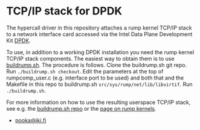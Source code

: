 TCP/IP stack for DPDK
=====================

The hypercall driver in this repository attaches a rump kernel TCP/IP
stack to a network interface card accessed via the Intel Data Plane
Development Kit [DPDK](http://dpdk.org/).

To use, in addition to a working DPDK installation you need the rump
kernel TCP/IP stack components.  The easiest way to obtain them is to use
[buildrump.sh](https://github.com/anttikantee/buildrump.sh).  The
procedure is follows.  Clone the buildrump.sh git repo.
Run `./buildrump.sh checkout`.  Edit the parameters at the top of
rumpcomp_user.c (e.g. interface port to be used) and both that and the
Makefile in this repo to buildrump.sh `src/sys/rump/net/lib/libvirtif`.
Run `./buildrump.sh`.

For more information on how to use the resulting userspace TCP/IP stack,
see e.g. the [buildrump.sh repo](https://github.com/anttikantee/buildrump.sh)
or the [page on rump kernels](http://www.netbsd.org/docs/rump/).

  - pooka@iki.fi
